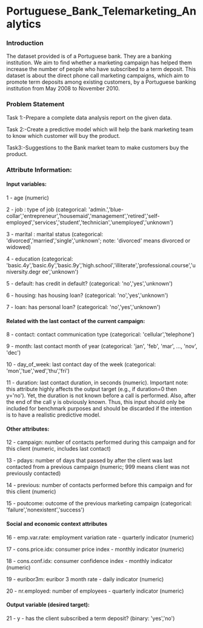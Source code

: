# Portuguese_Bank_Telemarketing_Analytics

### Introduction
The dataset provided is of a Portuguese bank. They are a banking institution. We aim to find whether a marketing campaign has helped them increase the number of people who have subscribed to a term deposit.
This dataset is about the direct phone call marketing campaigns, which aim to promote term deposits among existing customers, by a Portuguese banking institution from May 2008 to November 2010.

### Problem Statement

Task 1:-Prepare a complete data analysis report on the given data.

Task 2:-Create a predictive model which will help the bank marketing team to know
which customer will buy the product.

Task3:-Suggestions to the Bank market team to make customers buy the product.

### Attribute Information:

#### Input variables:

1 - age (numeric)

2 - job : type of job (categorical: &#39;admin.&#39;,&#39;blue-
collar&#39;,&#39;entrepreneur&#39;,&#39;housemaid&#39;,&#39;management&#39;,&#39;retired&#39;,&#39;self-
employed&#39;,&#39;services&#39;,&#39;student&#39;,&#39;technician&#39;,&#39;unemployed&#39;,&#39;unknown&#39;)

3 - marital : marital status (categorical: &#39;divorced&#39;,&#39;married&#39;,&#39;single&#39;,&#39;unknown&#39;; note:
&#39;divorced&#39; means divorced or widowed)

4 - education (categorical:
&#39;basic.4y&#39;,&#39;basic.6y&#39;,&#39;basic.9y&#39;,&#39;high.school&#39;,&#39;illiterate&#39;,&#39;professional.course&#39;,&#39;university.degr
ee&#39;,&#39;unknown&#39;)

5 - default: has credit in default? (categorical: &#39;no&#39;,&#39;yes&#39;,&#39;unknown&#39;)

6 - housing: has housing loan? (categorical: &#39;no&#39;,&#39;yes&#39;,&#39;unknown&#39;)

7 - loan: has personal loan? (categorical: &#39;no&#39;,&#39;yes&#39;,&#39;unknown&#39;)

#### Related with the last contact of the current campaign:

8 - contact: contact communication type (categorical: &#39;cellular&#39;,&#39;telephone&#39;)

9 - month: last contact month of year (categorical: &#39;jan&#39;, &#39;feb&#39;, &#39;mar&#39;, ..., &#39;nov&#39;, &#39;dec&#39;)

10 - day_of_week: last contact day of the week (categorical: &#39;mon&#39;,&#39;tue&#39;,&#39;wed&#39;,&#39;thu&#39;,&#39;fri&#39;)

11 - duration: last contact duration, in seconds (numeric). Important note: this attribute
highly affects the output target (e.g., if duration=0 then y=&#39;no&#39;). Yet, the duration is not
known before a call is performed. Also, after the end of the call y is obviously known.
Thus, this input should only be included for benchmark purposes and should be
discarded if the intention is to have a realistic predictive model.

#### Other attributes:

12 - campaign: number of contacts performed during this campaign and for this client
(numeric, includes last contact)

13 - pdays: number of days that passed by after the client was last contacted from a
previous campaign (numeric; 999 means client was not previously contacted)

14 - previous: number of contacts performed before this campaign and for this client
(numeric)

15 - poutcome: outcome of the previous marketing campaign (categorical:
&#39;failure&#39;,&#39;nonexistent&#39;,&#39;success&#39;)

#### Social and economic context attributes

16 - emp.var.rate: employment variation rate - quarterly indicator (numeric)

17 - cons.price.idx: consumer price index - monthly indicator (numeric)

18 - cons.conf.idx: consumer confidence index - monthly indicator (numeric)

19 - euribor3m: euribor 3 month rate - daily indicator (numeric)

20 - nr.employed: number of employees - quarterly indicator (numeric)

#### Output variable (desired target):

21 - y - has the client subscribed a term deposit? (binary: &#39;yes&#39;,&#39;no&#39;)
